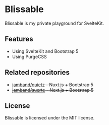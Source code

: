 # Blissable

Blissable is my private playground for SvelteKit.

## Features

- Using SvelteKit and Bootstrap 5
- Using PurgeCSS

## Related repositories

- ~~[jamband/quietz](https://github.com/jamband/quietz) - Nuxt.js + Bootstrap 5~~
- ~~[jamband/suerte](https://github.com/jamband/suerte) - Next.js + Bootstrap 5~~

## License

Blissable is licensed under the MIT license.
